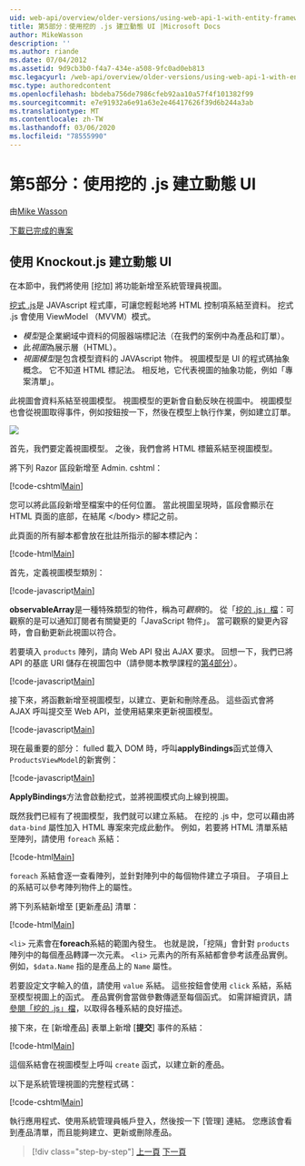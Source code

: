 ```yaml
---
uid: web-api/overview/older-versions/using-web-api-1-with-entity-framework-5/using-web-api-with-entity-framework-part-5
title: 第5部分：使用挖的 .js 建立動態 UI |Microsoft Docs
author: MikeWasson
description: ''
ms.author: riande
ms.date: 07/04/2012
ms.assetid: 9d9cb3b0-f4a7-434e-a508-9fc0ad0eb813
msc.legacyurl: /web-api/overview/older-versions/using-web-api-1-with-entity-framework-5/using-web-api-with-entity-framework-part-5
msc.type: authoredcontent
ms.openlocfilehash: bbdeba756de7986cfeb92aa10a57f4f101382f99
ms.sourcegitcommit: e7e91932a6e91a63e2e46417626f39d6b244a3ab
ms.translationtype: MT
ms.contentlocale: zh-TW
ms.lasthandoff: 03/06/2020
ms.locfileid: "78555990"
---
```

# <a name="part-5-creating-a-dynamic-ui-with-knockoutjs"></a>第5部分：使用挖的 .js 建立動態 UI

由[Mike Wasson](https://github.com/MikeWasson)

[下載已完成的專案](https://code.msdn.microsoft.com/ASP-NET-Web-API-with-afa30545)

## <a name="creating-a-dynamic-ui-with-knockoutjs"></a>使用 Knockout.js 建立動態 UI

在本節中，我們將使用 [挖加] 將功能新增至系統管理員視圖。

[挖式 .js](http://knockoutjs.com/)是 JAVAscript 程式庫，可讓您輕鬆地將 HTML 控制項系結至資料。 挖式 .js 會使用 ViewModel （MVVM）模式。

- *模型*是企業網域中資料的伺服器端標記法（在我們的案例中為產品和訂單）。
- 此*視圖*為展示層（HTML）。
- *視圖模型*是包含模型資料的 JAVAscript 物件。 視圖模型是 UI 的程式碼抽象概念。 它不知道 HTML 標記法。 相反地，它代表視圖的抽象功能，例如「專案清單」。

此視圖會資料系結至視圖模型。 視圖模型的更新會自動反映在視圖中。 視圖模型也會從視圖取得事件，例如按鈕按一下，然後在模型上執行作業，例如建立訂單。

![](using-web-api-with-entity-framework-part-5/_static/image1.png)

首先，我們要定義視圖模型。 之後，我們會將 HTML 標籤系結至視圖模型。

將下列 Razor 區段新增至 Admin. cshtml：

[!code-cshtml[Main](using-web-api-with-entity-framework-part-5/samples/sample1.cshtml)]

您可以將此區段新增至檔案中的任何位置。 當此視圖呈現時，區段會顯示在 HTML 頁面的底部，在結尾 &lt;/body&gt; 標記之前。

此頁面的所有腳本都會放在批註所指示的腳本標記內：

[!code-html[Main](using-web-api-with-entity-framework-part-5/samples/sample2.html)]

首先，定義視圖模型類別：

[!code-javascript[Main](using-web-api-with-entity-framework-part-5/samples/sample3.js)]

**observableArray**是一種特殊類型的物件，稱為可*觀察*的。 從「[挖的 .js」檔](http://knockoutjs.com/documentation/observables.html)：可觀察的是可以通知訂閱者有關變更的「JavaScript 物件」。 當可觀察的變更內容時，會自動更新此視圖以符合。

若要填入 `products` 陣列，請向 Web API 發出 AJAX 要求。 回想一下，我們已將 API 的基底 URI 儲存在視圖包中（請參閱本教學課程的[第4部分](using-web-api-with-entity-framework-part-4.md)）。

[!code-javascript[Main](using-web-api-with-entity-framework-part-5/samples/sample4.js?highlight=5)]

接下來，將函數新增至視圖模型，以建立、更新和刪除產品。 這些函式會將 AJAX 呼叫提交至 Web API，並使用結果來更新視圖模型。

[!code-javascript[Main](using-web-api-with-entity-framework-part-5/samples/sample5.js?highlight=7)]

現在最重要的部分： fulled 載入 DOM 時，呼叫**applyBindings**函式並傳入 `ProductsViewModel`的新實例：

[!code-javascript[Main](using-web-api-with-entity-framework-part-5/samples/sample6.js)]

**ApplyBindings**方法會啟動挖式，並將視圖模式向上線到視圖。

既然我們已經有了視圖模型，我們就可以建立系結。 在挖的 .js 中，您可以藉由將 `data-bind` 屬性加入 HTML 專案來完成此動作。 例如，若要將 HTML 清單系結至陣列，請使用 `foreach` 系結：

[!code-html[Main](using-web-api-with-entity-framework-part-5/samples/sample7.html?highlight=1)]

`foreach` 系結會逐一查看陣列，並針對陣列中的每個物件建立子項目。 子項目上的系結可以參考陣列物件上的屬性。

將下列系結新增至 [更新產品] 清單：

[!code-html[Main](using-web-api-with-entity-framework-part-5/samples/sample8.html)]

`<li>` 元素會在**foreach**系結的範圍內發生。 也就是說，「挖隔」會針對 `products` 陣列中的每個產品轉譯一次元素。 `<li>` 元素內的所有系結都會參考該產品實例。 例如，`$data.Name` 指的是產品上的 `Name` 屬性。

若要設定文字輸入的值，請使用 `value` 系結。 這些按鈕會使用 `click` 系結，系結至模型視圖上的函式。 產品實例會當做參數傳遞至每個函式。 如需詳細資訊，請[參閱「挖的 .js」檔](http://knockoutjs.com/documentation/observables.html)，以取得各種系結的良好描述。

接下來，在 [新增產品] 表單上新增 [**提交**] 事件的系結：

[!code-html[Main](using-web-api-with-entity-framework-part-5/samples/sample9.html)]

這個系結會在視圖模型上呼叫 `create` 函式，以建立新的產品。

以下是系統管理視圖的完整程式碼：

[!code-cshtml[Main](using-web-api-with-entity-framework-part-5/samples/sample10.cshtml)]

執行應用程式、使用系統管理員帳戶登入，然後按一下 [管理] 連結。 您應該會看到產品清單，而且能夠建立、更新或刪除產品。

> [!div class="step-by-step"]
> [上一頁](using-web-api-with-entity-framework-part-4.md)
> [下一頁](using-web-api-with-entity-framework-part-6.md)
